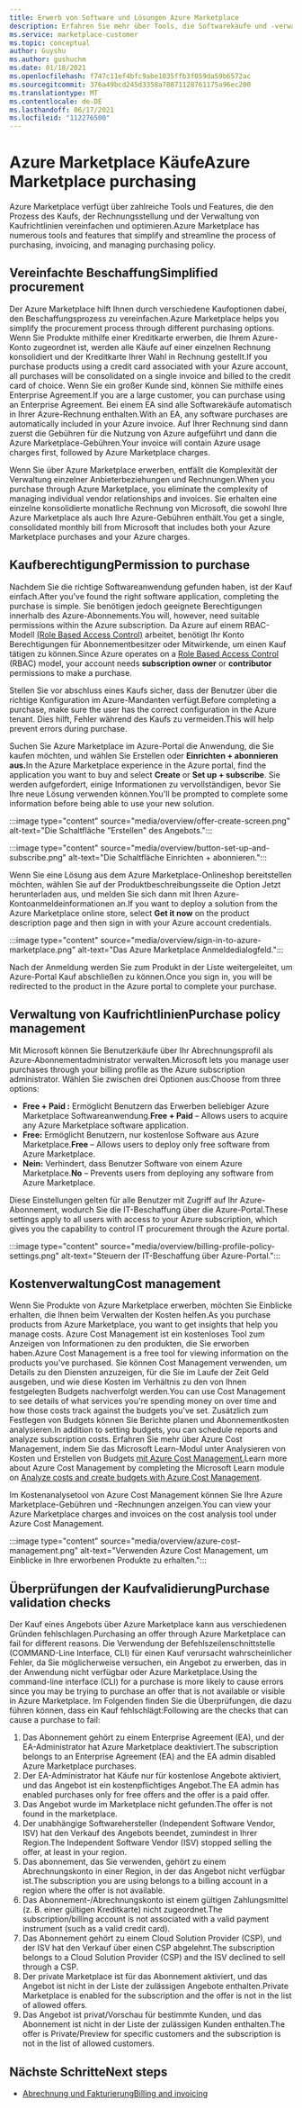 ```yaml
---
title: Erwerb von Software und Lösungen Azure Marketplace
description: Erfahren Sie mehr über Tools, die Softwarekäufe und -verwaltung in Azure Marketplace.
ms.service: marketplace-customer
ms.topic: conceptual
author: Guyshu
ms.author: gushuchm
ms.date: 01/18/2021
ms.openlocfilehash: f747c11ef4bfc9abe1035ffb3f059da59b6572ac
ms.sourcegitcommit: 376a49bcd245d3358a78871128761175a96ec200
ms.translationtype: MT
ms.contentlocale: de-DE
ms.lasthandoff: 06/17/2021
ms.locfileid: "112276500"
---
```

# <a name="azure-marketplace-purchasing"></a><span data-ttu-id="8c9ef-103">Azure Marketplace Käufe</span><span class="sxs-lookup"><span data-stu-id="8c9ef-103">Azure Marketplace purchasing</span></span>

<span data-ttu-id="8c9ef-104">Azure Marketplace verfügt über zahlreiche Tools und Features, die den Prozess des Kaufs, der Rechnungsstellung und der Verwaltung von Kaufrichtlinien vereinfachen und optimieren.</span><span class="sxs-lookup"><span data-stu-id="8c9ef-104">Azure Marketplace has numerous tools and features that simplify and streamline the process of purchasing, invoicing, and managing purchasing policy.</span></span>

## <a name="simplified-procurement"></a><span data-ttu-id="8c9ef-105">Vereinfachte Beschaffung</span><span class="sxs-lookup"><span data-stu-id="8c9ef-105">Simplified procurement</span></span>

<span data-ttu-id="8c9ef-106">Der Azure Marketplace hilft Ihnen durch verschiedene Kaufoptionen dabei, den Beschaffungsprozess zu vereinfachen.</span><span class="sxs-lookup"><span data-stu-id="8c9ef-106">Azure Marketplace helps you simplify the procurement process through different purchasing options.</span></span> <span data-ttu-id="8c9ef-107">Wenn Sie Produkte mithilfe einer Kreditkarte erwerben, die Ihrem Azure-Konto zugeordnet ist, werden alle Käufe auf einer einzelnen Rechnung konsolidiert und der Kreditkarte Ihrer Wahl in Rechnung gestellt.</span><span class="sxs-lookup"><span data-stu-id="8c9ef-107">If you purchase products using a credit card associated with your Azure account, all purchases will be consolidated on a single invoice and billed to the credit card of choice.</span></span> <span data-ttu-id="8c9ef-108">Wenn Sie ein großer Kunde sind, können Sie mithilfe eines Enterprise Agreement.</span><span class="sxs-lookup"><span data-stu-id="8c9ef-108">If you are a large customer, you can purchase using an Enterprise Agreement.</span></span> <span data-ttu-id="8c9ef-109">Bei einem EA sind alle Softwarekäufe automatisch in Ihrer Azure-Rechnung enthalten.</span><span class="sxs-lookup"><span data-stu-id="8c9ef-109">With an EA, any software purchases are automatically included in your Azure invoice.</span></span> <span data-ttu-id="8c9ef-110">Auf Ihrer Rechnung sind dann zuerst die Gebühren für die Nutzung von Azure aufgeführt und dann die Azure Marketplace-Gebühren.</span><span class="sxs-lookup"><span data-stu-id="8c9ef-110">Your invoice will contain Azure usage charges first, followed by Azure Marketplace charges.</span></span>

<span data-ttu-id="8c9ef-111">Wenn Sie über Azure Marketplace erwerben, entfällt die Komplexität der Verwaltung einzelner Anbieterbeziehungen und Rechnungen.</span><span class="sxs-lookup"><span data-stu-id="8c9ef-111">When you purchase through Azure Marketplace, you eliminate the complexity of managing individual vendor relationships and invoices.</span></span> <span data-ttu-id="8c9ef-112">Sie erhalten eine einzelne konsolidierte monatliche Rechnung von Microsoft, die sowohl Ihre Azure Marketplace als auch Ihre Azure-Gebühren enthält.</span><span class="sxs-lookup"><span data-stu-id="8c9ef-112">You get a single, consolidated monthly bill from Microsoft that includes both your Azure Marketplace purchases and your Azure charges.</span></span>

## <a name="permission-to-purchase"></a><span data-ttu-id="8c9ef-113">Kaufberechtigung</span><span class="sxs-lookup"><span data-stu-id="8c9ef-113">Permission to purchase</span></span>

<span data-ttu-id="8c9ef-114">Nachdem Sie die richtige Softwareanwendung gefunden haben, ist der Kauf einfach.</span><span class="sxs-lookup"><span data-stu-id="8c9ef-114">After you've found the right software application, completing the purchase is simple.</span></span> <span data-ttu-id="8c9ef-115">Sie benötigen jedoch geeignete Berechtigungen innerhalb des Azure-Abonnements.</span><span class="sxs-lookup"><span data-stu-id="8c9ef-115">You will, however, need suitable permissions within the Azure subscription.</span></span> <span data-ttu-id="8c9ef-116">Da Azure auf einem RBAC-Modell [(Role Based Access Control)](/azure/role-based-access-control/overview)  arbeitet,  benötigt Ihr Konto Berechtigungen für Abonnementbesitzer oder Mitwirkende, um einen Kauf tätigen zu können.</span><span class="sxs-lookup"><span data-stu-id="8c9ef-116">Since Azure operates on a [Role Based Access Control](/azure/role-based-access-control/overview) (RBAC) model, your account needs **subscription owner** or **contributor** permissions to make a purchase.</span></span>

<span data-ttu-id="8c9ef-117">Stellen Sie vor abschluss eines Kaufs sicher, dass der Benutzer über die richtige Konfiguration im Azure-Mandanten verfügt.</span><span class="sxs-lookup"><span data-stu-id="8c9ef-117">Before completing a purchase, make sure the user has the correct configuration in the Azure tenant.</span></span> <span data-ttu-id="8c9ef-118">Dies hilft, Fehler während des Kaufs zu vermeiden.</span><span class="sxs-lookup"><span data-stu-id="8c9ef-118">This will help prevent errors during purchase.</span></span>

<span data-ttu-id="8c9ef-119">Suchen Sie Azure Marketplace im Azure-Portal die Anwendung, die Sie kaufen möchten,  und wählen Sie Erstellen oder **Einrichten + abonnieren aus.**</span><span class="sxs-lookup"><span data-stu-id="8c9ef-119">In the Azure Marketplace experience in the Azure portal, find the application you want to buy and select **Create** or **Set up + subscribe**.</span></span> <span data-ttu-id="8c9ef-120">Sie werden aufgefordert, einige Informationen zu vervollständigen, bevor Sie Ihre neue Lösung verwenden können.</span><span class="sxs-lookup"><span data-stu-id="8c9ef-120">You'll be prompted to complete some information before being able to use your new solution.</span></span>

:::image type="content" source="media/overview/offer-create-screen.png" alt-text="Die Schaltfläche &quot;Erstellen&quot; des Angebots.":::

:::image type="content" source="media/overview/button-set-up-and-subscribe.png" alt-text="Die Schaltfläche Einrichten + abonnieren.":::

<span data-ttu-id="8c9ef-123">Wenn Sie eine Lösung aus dem Azure Marketplace-Onlineshop bereitstellen  möchten, wählen Sie auf der Produktbeschreibungsseite die Option Jetzt herunterladen aus, und melden Sie sich dann mit Ihren Azure-Kontoanmeldeinformationen an.</span><span class="sxs-lookup"><span data-stu-id="8c9ef-123">If you want to deploy a solution from the Azure Marketplace online store, select **Get it now** on the product description page and then sign in with your Azure account credentials.</span></span>

:::image type="content" source="media/overview/sign-in-to-azure-marketplace.png" alt-text="Das Azure Marketplace Anmeldedialogfeld.":::

<span data-ttu-id="8c9ef-125">Nach der Anmeldung werden Sie zum Produkt in der Liste weitergeleitet, um Azure-Portal Kauf abschließen zu können.</span><span class="sxs-lookup"><span data-stu-id="8c9ef-125">Once you sign in, you will be redirected to the product in the Azure portal to complete your purchase.</span></span>

## <a name="purchase-policy-management"></a><span data-ttu-id="8c9ef-126">Verwaltung von Kaufrichtlinien</span><span class="sxs-lookup"><span data-stu-id="8c9ef-126">Purchase policy management</span></span>

<span data-ttu-id="8c9ef-127">Mit Microsoft können Sie Benutzerkäufe über Ihr Abrechnungsprofil als Azure-Abonnementadministrator verwalten.</span><span class="sxs-lookup"><span data-stu-id="8c9ef-127">Microsoft lets you manage user purchases through your billing profile as the Azure subscription administrator.</span></span> <span data-ttu-id="8c9ef-128">Wählen Sie zwischen drei Optionen aus:</span><span class="sxs-lookup"><span data-stu-id="8c9ef-128">Choose from three options:</span></span>

- <span data-ttu-id="8c9ef-129">**Free + Paid :** Ermöglicht Benutzern das Erwerben beliebiger Azure Marketplace Softwareanwendung.</span><span class="sxs-lookup"><span data-stu-id="8c9ef-129">**Free + Paid** – Allows users to acquire any Azure Marketplace software application.</span></span>
- <span data-ttu-id="8c9ef-130">**Free:** Ermöglicht Benutzern, nur kostenlose Software aus Azure Marketplace.</span><span class="sxs-lookup"><span data-stu-id="8c9ef-130">**Free** – Allows users to deploy only free software from Azure Marketplace.</span></span>
- <span data-ttu-id="8c9ef-131">**Nein:** Verhindert, dass Benutzer Software von einem Azure Marketplace.</span><span class="sxs-lookup"><span data-stu-id="8c9ef-131">**No** – Prevents users from deploying any software from Azure Marketplace.</span></span>

<span data-ttu-id="8c9ef-132">Diese Einstellungen gelten für alle Benutzer mit Zugriff auf Ihr Azure-Abonnement, wodurch Sie die IT-Beschaffung über die Azure-Portal.</span><span class="sxs-lookup"><span data-stu-id="8c9ef-132">These settings apply to all users with access to your Azure subscription, which gives you the capability to control IT procurement through the Azure portal.</span></span>

:::image type="content" source="media/overview/billing-profile-policy-settings.png" alt-text="Steuern der IT-Beschaffung über Azure-Portal.":::

## <a name="cost-management"></a><span data-ttu-id="8c9ef-134">Kostenverwaltung</span><span class="sxs-lookup"><span data-stu-id="8c9ef-134">Cost management</span></span>

<span data-ttu-id="8c9ef-135">Wenn Sie Produkte von Azure Marketplace erwerben, möchten Sie Einblicke erhalten, die Ihnen beim Verwalten der Kosten helfen.</span><span class="sxs-lookup"><span data-stu-id="8c9ef-135">As you purchase products from Azure Marketplace, you want to get insights that help you manage costs.</span></span> <span data-ttu-id="8c9ef-136">Azure Cost Management ist ein kostenloses Tool zum Anzeigen von Informationen zu den produkten, die Sie erworben haben.</span><span class="sxs-lookup"><span data-stu-id="8c9ef-136">Azure Cost Management is a free tool for viewing information on the products you've purchased.</span></span> <span data-ttu-id="8c9ef-137">Sie können Cost Management verwenden, um Details zu den Diensten anzuzeigen, für die Sie im Laufe der Zeit Geld ausgeben, und wie diese Kosten im Verhältnis zu den von Ihnen festgelegten Budgets nachverfolgt werden.</span><span class="sxs-lookup"><span data-stu-id="8c9ef-137">You can use Cost Management to see details of what services you're spending money on over time and how those costs track against the budgets you've set.</span></span> <span data-ttu-id="8c9ef-138">Zusätzlich zum Festlegen von Budgets können Sie Berichte planen und Abonnementkosten analysieren.</span><span class="sxs-lookup"><span data-stu-id="8c9ef-138">In addition to setting budgets, you can schedule reports and analyze subscription costs.</span></span> <span data-ttu-id="8c9ef-139">Erfahren Sie mehr über Azure Cost Management, indem Sie das Microsoft Learn-Modul unter Analysieren von Kosten und Erstellen von Budgets [mit Azure Cost Management.](/learn/modules/analyze-costs-create-budgets-azure-cost-management/)</span><span class="sxs-lookup"><span data-stu-id="8c9ef-139">Learn more about Azure Cost Management by completing the Microsoft Learn module on [Analyze costs and create budgets with Azure Cost Management](/learn/modules/analyze-costs-create-budgets-azure-cost-management/).</span></span>

<span data-ttu-id="8c9ef-140">Im Kostenanalysetool von Azure Cost Management können Sie Ihre Azure Marketplace-Gebühren und -Rechnungen anzeigen.</span><span class="sxs-lookup"><span data-stu-id="8c9ef-140">You can view your Azure Marketplace charges and invoices on the cost analysis tool under Azure Cost Management.</span></span>

:::image type="content" source="media/overview/azure-cost-management.png" alt-text="Verwenden Azure Cost Management, um Einblicke in Ihre erworbenen Produkte zu erhalten.":::

## <a name="purchase-validation-checks"></a><span data-ttu-id="8c9ef-142">Überprüfungen der Kaufvalidierung</span><span class="sxs-lookup"><span data-stu-id="8c9ef-142">Purchase validation checks</span></span>

<span data-ttu-id="8c9ef-143">Der Kauf eines Angebots über Azure Marketplace kann aus verschiedenen Gründen fehlschlagen.</span><span class="sxs-lookup"><span data-stu-id="8c9ef-143">Purchasing an offer through Azure Marketplace can fail for different reasons.</span></span> <span data-ttu-id="8c9ef-144">Die Verwendung der Befehlszeilenschnittstelle (COMMAND-Line Interface, CLI) für einen Kauf verursacht wahrscheinlicher Fehler, da Sie möglicherweise versuchen, ein Angebot zu erwerben, das in der Anwendung nicht verfügbar oder Azure Marketplace.</span><span class="sxs-lookup"><span data-stu-id="8c9ef-144">Using the command-line interface (CLI) for a purchase is more likely to cause errors since you may be trying to purchase an offer that is not available or visible in Azure Marketplace.</span></span> <span data-ttu-id="8c9ef-145">Im Folgenden finden Sie die Überprüfungen, die dazu führen können, dass ein Kauf fehlschlägt:</span><span class="sxs-lookup"><span data-stu-id="8c9ef-145">Following are the checks that can cause a purchase to fail:</span></span>

1. <span data-ttu-id="8c9ef-146">Das Abonnement gehört zu einem Enterprise Agreement (EA), und der EA-Administrator hat Azure Marketplace deaktiviert.</span><span class="sxs-lookup"><span data-stu-id="8c9ef-146">The subscription belongs to an Enterprise Agreement (EA) and the EA admin disabled Azure Marketplace purchases.</span></span>
1. <span data-ttu-id="8c9ef-147">Der EA-Administrator hat Käufe nur für kostenlose Angebote aktiviert, und das Angebot ist ein kostenpflichtiges Angebot.</span><span class="sxs-lookup"><span data-stu-id="8c9ef-147">The EA admin has enabled purchases only for free offers and the offer is a paid offer.</span></span>
1. <span data-ttu-id="8c9ef-148">Das Angebot wurde im Marketplace nicht gefunden.</span><span class="sxs-lookup"><span data-stu-id="8c9ef-148">The offer is not found in the marketplace.</span></span>
1. <span data-ttu-id="8c9ef-149">Der unabhängige Softwarehersteller (Independent Software Vendor, ISV) hat den Verkauf des Angebots beendet, zumindest in Ihrer Region.</span><span class="sxs-lookup"><span data-stu-id="8c9ef-149">The Independent Software Vendor (ISV) stopped selling the offer, at least in your region.</span></span>
1. <span data-ttu-id="8c9ef-150">Das abonnement, das Sie verwenden, gehört zu einem Abrechnungskonto in einer Region, in der das Angebot nicht verfügbar ist.</span><span class="sxs-lookup"><span data-stu-id="8c9ef-150">The subscription you are using belongs to a billing account in a region where the offer is not available.</span></span>
1. <span data-ttu-id="8c9ef-151">Das Abonnement-/Abrechnungskonto ist einem gültigen Zahlungsmittel (z. B. einer gültigen Kreditkarte) nicht zugeordnet.</span><span class="sxs-lookup"><span data-stu-id="8c9ef-151">The subscription/billing account is not associated with a valid payment instrument (such as a valid credit card).</span></span>
1. <span data-ttu-id="8c9ef-152">Das Abonnement gehört zu einem Cloud Solution Provider (CSP), und der ISV hat den Verkauf über einen CSP abgelehnt.</span><span class="sxs-lookup"><span data-stu-id="8c9ef-152">The subscription belongs to a Cloud Solution Provider (CSP) and the ISV declined to sell through a CSP.</span></span>
1. <span data-ttu-id="8c9ef-153">Der private Marketplace ist für das Abonnement aktiviert, und das Angebot ist nicht in der Liste der zulässigen Angebote enthalten.</span><span class="sxs-lookup"><span data-stu-id="8c9ef-153">Private Marketplace is enabled for the subscription and the offer is not in the list of allowed offers.</span></span>
1. <span data-ttu-id="8c9ef-154">Das Angebot ist privat/Vorschau für bestimmte Kunden, und das Abonnement ist nicht in der Liste der zulässigen Kunden enthalten.</span><span class="sxs-lookup"><span data-stu-id="8c9ef-154">The offer is Private/Preview for specific customers and the subscription is not in the list of allowed customers.</span></span>

## <a name="next-steps"></a><span data-ttu-id="8c9ef-155">Nächste Schritte</span><span class="sxs-lookup"><span data-stu-id="8c9ef-155">Next steps</span></span>

- [<span data-ttu-id="8c9ef-156">Abrechnung und Fakturierung</span><span class="sxs-lookup"><span data-stu-id="8c9ef-156">Billing and invoicing</span></span>](billing-invoicing.md)